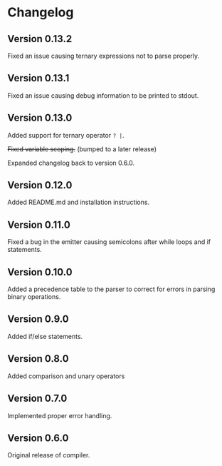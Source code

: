 # Changelog

## Version 0.13.2

Fixed an issue causing ternary expressions not to parse properly.

## Version 0.13.1

Fixed an issue causing debug information to be printed to stdout.

## Version 0.13.0

Added support for ternary operator `? |`.

~~Fixed variable scoping.~~ (bumped to a later release)

Expanded changelog back to version 0.6.0.

## Version 0.12.0

Added README.md and installation instructions.

## Version 0.11.0

Fixed a bug in the emitter causing semicolons after while loops and if statements.

## Version 0.10.0

Added a precedence table to the parser to correct for errors in parsing binary operations.

## Version 0.9.0

Added if/else statements.

## Version 0.8.0

Added comparison and unary operators

## Version 0.7.0

Implemented proper error handling.

## Version 0.6.0

Original release of compiler.
